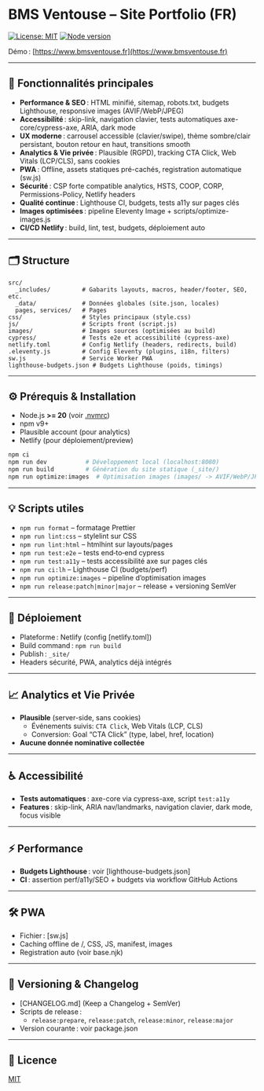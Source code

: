 # BMS Ventouse – Site Portfolio (FR)

[![License: MIT](https://img.shields.io/badge/license-MIT-blue.svg)](LICENSE)
[![Node version](https://img.shields.io/badge/node-%3E%3D%20v20-339933?logo=node.js)](https://nodejs.org/)
<!-- [![Lighthouse CI](https://github.com/votre-org/votre-repo/actions/workflows/lighthouse.yml/badge.svg)](https://github.com/votre-org/votre-repo/actions/workflows/lighthouse.yml) -->

Démo : [https://www.bmsventouse.fr](https://www.bmsventouse.fr)

---

## 🚀 Fonctionnalités principales

- **Performance & SEO** : HTML minifié, sitemap, robots.txt, budgets Lighthouse, responsive images (AVIF/WebP/JPEG)
- **Accessibilité** : skip-link, navigation clavier, tests automatiques axe-core/cypress-axe, ARIA, dark mode
- **UX moderne** : carrousel accessible (clavier/swipe), thème sombre/clair persistant, bouton retour en haut, transitions smooth
- **Analytics & Vie privée** : Plausible (RGPD), tracking CTA Click, Web Vitals (LCP/CLS), sans cookies
- **PWA** : Offline, assets statiques pré-cachés, registration automatique (sw.js)
- **Sécurité** : CSP forte compatible analytics, HSTS, COOP, CORP, Permissions-Policy, Netlify headers
- **Qualité continue** : Lighthouse CI, budgets, tests a11y sur pages clés
- **Images optimisées** : pipeline Eleventy Image + scripts/optimize-images.js
- **CI/CD Netlify** : build, lint, test, budgets, déploiement auto

---

## 🗂️ Structure

```
src/
  _includes/         # Gabarits layouts, macros, header/footer, SEO, etc.
  _data/             # Données globales (site.json, locales)
  pages, services/   # Pages
css/                 # Styles principaux (style.css)
js/                  # Scripts front (script.js)
images/              # Images sources (optimisées au build)
cypress/             # Tests e2e et accessibilité (cypress-axe)
netlify.toml         # Config Netlify (headers, redirects, build)
.eleventy.js         # Config Eleventy (plugins, i18n, filters)
sw.js                # Service Worker PWA
lighthouse-budgets.json # Budgets Lighthouse (poids, timings)
```

---

## ⚙️ Prérequis & Installation

- Node.js **>= 20** (voir [.nvmrc](.nvmrc))
- npm v9+
- Plausible account (pour analytics)
- Netlify (pour déploiement/preview)

```sh
npm ci
npm run dev           # Développement local (localhost:8080)
npm run build         # Génération du site statique (_site/)
npm run optimize:images  # Optimisation images (images/ -> AVIF/WebP/JPEG)
```

---

## 💡 Scripts utiles

- `npm run format` – formatage Prettier
- `npm run lint:css` – stylelint sur CSS
- `npm run lint:html` – htmlhint sur layouts/pages
- `npm run test:e2e` – tests end‑to‑end cypress
- `npm run test:a11y` – tests accessibilité axe sur pages clés
- `npm run ci:lh` – Lighthouse CI (budgets/perf)
- `npm run optimize:images` – pipeline d’optimisation images
- `npm run release:patch|minor|major` – release + versioning SemVer

---

## 🚀 Déploiement

- Plateforme : Netlify (config [netlify.toml])
- Build command : `npm run build`
- Publish : `_site/`
- Headers sécurité, PWA, analytics déjà intégrés

---

## 📈 Analytics et Vie Privée

- **Plausible** (server-side, sans cookies)
  - Événements suivis: `CTA Click`, Web Vitals (LCP, CLS)
  - Conversion: Goal “CTA Click” (type, label, href, location)
- **Aucune donnée nominative collectée**

---

## ♿ Accessibilité

- **Tests automatiques** : axe-core via cypress-axe, script `test:a11y`
- **Features** : skip-link, ARIA nav/landmarks, navigation clavier, dark mode, focus visible

---

## ⚡ Performance

- **Budgets Lighthouse** : voir [lighthouse-budgets.json]
- **CI** : assertion perf/a11y/SEO + budgets via workflow GitHub Actions

---

## 🛠️ PWA

- Fichier : [sw.js]
- Caching offline de /, CSS, JS, manifest, images
- Registration auto (voir base.njk)

---

## 📝 Versioning & Changelog

- [CHANGELOG.md] (Keep a Changelog + SemVer)
- Scripts de release :
  - `release:prepare`, `release:patch`, `release:minor`, `release:major`
- Version courante : voir package.json

---

## 📝 Licence

[MIT](LICENSE)